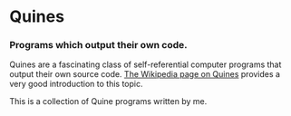 # Quines
### Programs which output their own code.

Quines are a fascinating class of self-referential computer programs
that output their own source code. [The Wikipedia page on Quines](https://en.wikipedia.org/wiki/Quine_(computing))
provides a very good introduction to this topic.

This is a collection of Quine programs written by me.


